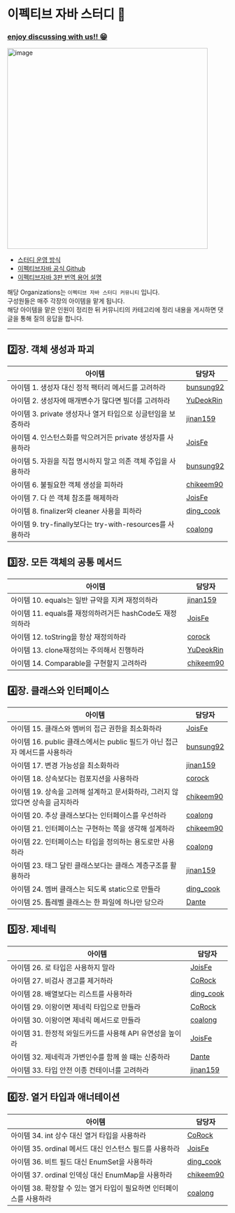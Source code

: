 # 이펙티브 자바 스터디 📝

### [enjoy discussing with us!! 😁](https://github.com/orgs/Study-2-Effective-Java/discussions)

<img width="458" alt="image" src="https://user-images.githubusercontent.com/53285909/207071799-fa8bf91e-6b77-44af-b384-3b035272fae7.png">

- [스터디 운영 방식](https://github.com/Study-2-Effective-Java/Effective-Java/discussions/1)
- [이펙티브자바 공식 Github](https://github.com/WegraLee/effective-java-3e-source-code)
- [이펙티브자바 3판 번역 용어 설명](https://docs.google.com/document/d/1Nw-_FJKre9x7Uy6DZ0NuAFyYUCjBPCpINxqrP0JFuXk/edit)

해당 Organizations는 `이펙티브 자바 스터디 커뮤니티` 입니다.   
구성원들은 매주 각장의 아이템을 맡게 됩니다.   
해당 아이템을 맡은 인원이 정리한 뒤 커뮤니티의 카테고리에 정리 내용을 게시하면 댓글을 통해 질의 응답을 합니다.

---

## 2️⃣장. 객체 생성과 파괴

| 아이템 | 담당자 |
| --- | --- |
| 아이템 1. 생성자 대신 정적 팩터리 메서드를 고려하라 | [bunsung92](https://github.com/bunsung92) |
| 아이템 2. 생성자에 매개변수가 많다면 빌더를 고려하라 | [YuDeokRin](https://github.com/YuDeokRin) |
| 아이템 3. private 생성자나 열거 타입으로 싱글턴임을 보증하라 | [jinan159](https://github.com/jinan159) |
| 아이템 4. 인스턴스화를 막으려거든 private 생성자를 사용하라 | [JoisFe](https://github.com/JoisFe) |
| 아이템 5. 자원을 직접 명시하지 말고 의존 객체 주입을 사용하라 | [bunsung92](https://github.com/bunsung92) |
| 아이템 6. 불필요한 객체 생성을 피하라 | [chikeem90](https://github.com/chikeem90) |
| 아이템 7. 다 쓴 객체 참조를 해제하라 | [JoisFe](https://github.com/JoisFe) |
| 아이템 8. finalizer와 cleaner 사용을 피하라 | [ding_cook](https://github.com/bunsung92) |
| 아이템 9. try-finally보다는 try-with-resources를 사용하라 | [coalong](https://github.com/coalong) |

## 3️⃣장. 모든 객체의 공통 메서드

| 아이템 | 담당자 |
| --- | --- |
| 아이템 10. equals는 일반 규약을 지켜 재정의하라 | [jinan159](https://github.com/jinan159) |
| 아이템 11. equals를 재정의하려거든 hashCode도 재정의하라 | [JoisFe](https://github.com/JoisFe) |
| 아이템 12. toString을 항상 재정의하라 | [corock](https://github.com/corock) | 
| 아이템 13. clone재정의는 주의해서 진행하라 | [YuDeokRin](https://github.com/YuDeokRin) |
| 아이템 14. Comparable을 구현할지 고려하라 | [chikeem90](https://github.com/chikeem90) |

## 4️⃣장. 클래스와 인터페이스

| 아이템 | 담당자 |
| --- | --- |
| 아이템 15. 클래스와 멤버의 접근 권한을 최소화하라 | [JoisFe](https://github.com/JoisFe) |
| 아이템 16. public 클래스에서는 public 필드가 아닌 접근자 메서드를 사용하라 | [bunsung92](https://github.com/bunsung92) |
| 아이템 17. 변경 가능성을 최소화하라 | [jinan159](https://github.com/jinan159) |
| 아이템 18. 상속보다는 컴포지션을 사용하라 | [corock](https://github.com/corock) | 
| 아이템 19. 상속을 고려해 설계하고 문서화하라, 그러지 않았다면 상속을 금지하라 | [chikeem90](https://github.com/chikeem90) |
| 아이템 20. 추상 클래스보다는 인터페이스를 우선하라 | [coalong](https://github.com/coalong) |
| 아이템 21. 인터페이스는 구현하는 쪽을 생각해 설계하라  | [chikeem90](https://github.com/chikeem90) |
| 아이템 22. 인터페이스는 타입을 정의하는 용도로만 사용하라 | [coalong](https://github.com/coalong) |
| 아이템 23. 태그 달린 클래스보다는 클래스 계층구조를 활용하라 | [jinan159](https://github.com/jinan159) |
| 아이템 24. 멤버 클래스는 되도록 static으로 만들라 | [ding_cook](https://github.com/bunsung92) |
| 아이템 25. 톱레벨 클래스는 한 파일에 하나만 담으라 | [Dante](https://github.com/YuDeokRin) |

## 5️⃣장. 제네릭

| 아이템 | 담당자 |
| --- | --- |
| 아이템 26. 로 타입은 사용하지 말라 | [JoisFe](https://github.com/JoisFe) |
| 아이템 27. 비검사 경고를 제거하라 | [CoRock](https://github.com/corock) |
| 아이템 28. 배열보다는 리스트를 사용하라  | [ding_cook](https://github.com/bunsung92) |
| 아이템 29. 이왕이면 제네릭 타입으로 만들라 | [CoRock](https://github.com/corock) |
| 아이템 30. 이왕이면 제네릭 메서드로 만들라 | [coalong](https://github.com/coalong) |
| 아이템 31. 한정적 와일드카드를 사용해 API 유연성을 높이라 | [JoisFe](https://github.com/JoisFe) |
| 아이템 32. 제네릭과 가변인수를 함께 쓸 떄는 신중하라 | [Dante](https://github.com/YuDeokRin) |
| 아이템 33. 타입 안전 이종 컨테이너를 고려하라  | [jinan159](https://github.com/jinan159) |

## 6️⃣장. 열거 타입과 애너테이션

| 아이템 | 담당자 |
| --- | --- |
| 아이템 34. int 상수 대신 열거 타입을 사용하라 | [CoRock](https://github.com/corock) |
| 아이템 35. ordinal 메서드 대신 인스턴스 필드를 사용하라 | [JoisFe](https://github.com/JoisFe) |
| 아이템 36. 비트 필드 대신 EnumSet을 사용하라 | [ding_cook](https://github.com/bunsung92) |
| 아이템 37. ordinal 인덱싱 대신 EnumMap을 사용하라 | [chikeem90](https://github.com/chikeem90) |
| 아이템 38. 확장할 수 있는 열거 타입이 필요하면 인터페이스를 사용하라 | [coalong](https://github.com/coalong) |
